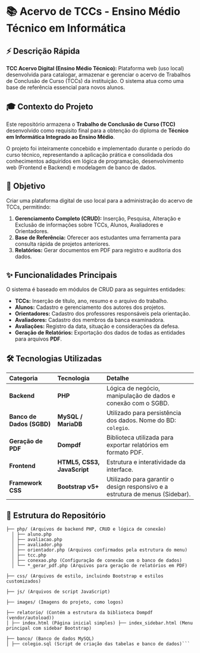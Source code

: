 # 📚 Acervo de TCCs - Ensino Médio Técnico em Informática

## ⚡ Descrição Rápida

**TCC Acervo Digital (Ensino Médio Técnico):** Plataforma web (uso local) desenvolvida para catalogar, armazenar e gerenciar o acervo de Trabalhos de Conclusão de Curso (TCCs) da instituição. O sistema atua como uma base de referência essencial para novos alunos.

## 🎓 Contexto do Projeto

Este repositório armazena o **Trabalho de Conclusão de Curso (TCC)** desenvolvido como requisito final para a obtenção do diploma de **Técnico em Informática Integrado ao Ensino Médio**.

O projeto foi inteiramente concebido e implementado durante o período do curso técnico, representando a aplicação prática e consolidada dos conhecimentos adquiridos em lógica de programação, desenvolvimento web (Frontend e Backend) e modelagem de banco de dados.

## 🎯 Objetivo

Criar uma plataforma digital de uso local para a administração do acervo de TCCs, permitindo:

1.  **Gerenciamento Completo (CRUD):** Inserção, Pesquisa, Alteração e Exclusão de informações sobre TCCs, Alunos, Avaliadores e Orientadores.
2.  **Base de Referência:** Oferecer aos estudantes uma ferramenta para consulta rápida de projetos anteriores.
3.  **Relatórios:** Gerar documentos em PDF para registro e auditoria dos dados.

## ✨ Funcionalidades Principais

O sistema é baseado em módulos de CRUD para as seguintes entidades:

* **TCCs:** Inserção de título, ano, resumo e o arquivo do trabalho.
* **Alunos:** Cadastro e gerenciamento dos autores dos projetos.
* **Orientadores:** Cadastro dos professores responsáveis pela orientação.
* **Avaliadores:** Cadastro dos membros da banca examinadora.
* **Avaliações:** Registro da data, situação e considerações da defesa.
* **Geração de Relatórios:** Exportação dos dados de todas as entidades para arquivos **PDF**.

## 🛠️ Tecnologias Utilizadas

| Categoria | Tecnologia | Detalhe |
| :--- | :--- | :--- |
| **Backend** | **PHP** | Lógica de negócio, manipulação de dados e conexão com o SGBD. |
| **Banco de Dados (SGBD)** | **MySQL / MariaDB** | Utilizado para persistência dos dados. Nome do BD: `colegio`. |
| **Geração de PDF** | **Dompdf** | Biblioteca utilizada para exportar relatórios em formato PDF. |
| **Frontend** | **HTML5, CSS3, JavaScript** | Estrutura e interatividade da interface. |
| **Framework CSS** | **Bootstrap v5+** | Utilizado para garantir o design responsivo e a estrutura de menus (Sidebar). |

## 📁 Estrutura do Repositório
```
├── php/ (Arquivos de backend PHP, CRUD e lógica de conexão)
  │ ├── aluno.php
  │ ├── avaliacao.php
  │ ├── avaliador.php
  │ ├── orientador.php (Arquivos confirmados pela estrutura do menu) 
  │ ├── tcc.php
  │ ├── conexao.php (Configuração de conexão com o banco de dados) 
  │ └── *_gerar_pdf.php (Arquivos para geração de relatórios em PDF) 

├── css/ (Arquivos de estilo, incluindo Bootstrap e estilos customizados) 

├── js/ (Arquivos de script JavaScript) 

├── images/ (Imagens do projeto, como logos) 

├── relatorio/ (Contém a estrutura da biblioteca Dompdf (vendor/autoload)) 
│ ├── index.html (Página inicial simples) ├── index_sidebar.html (Menu principal com sidebar Bootstrap) 
  
├── banco/ (Banco de dados MySQL)
│ ├── colegio.sql (Script de criação das tabelas e banco de dados)```
